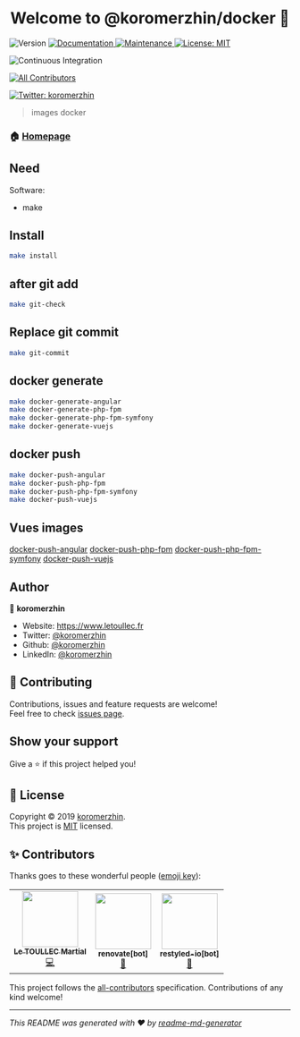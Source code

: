 <h1 align="center">Welcome to @koromerzhin/docker 👋</h1>
<p>
  <img alt="Version" src="https://img.shields.io/badge/version-1.0.0-blue.svg?cacheSeconds=2592000" />
  <a href="https://github.com/koromerzhin/docker#readme">
    <img alt="Documentation" src="https://img.shields.io/badge/documentation-yes-brightgreen.svg" target="_blank" />
  </a>
  <a href="https://github.com/koromerzhin/docker/graphs/commit-activity">
    <img alt="Maintenance" src="https://img.shields.io/badge/Maintained%3F-yes-green.svg" target="_blank" />
  </a>
  <a href="https://github.com/koromerzhin/docker/blob/master/LICENSE">
    <img alt="License: MIT" src="https://img.shields.io/badge/License-MIT-yellow.svg" target="_blank" />
  </a> 
  
  ![Continuous Integration](https://github.com/koromerzhin/docker/workflows/Continuous%20Integration/badge.svg?branch=develop)
  
  <!-- ALL-CONTRIBUTORS-BADGE:START - Do not remove or modify this section -->
<a href="#-contributors"><img src="https://img.shields.io/badge/all_contributors-3-orange.svg?style=flat-square" alt="All Contributors" /></a>
<!-- ALL-CONTRIBUTORS-BADGE:END -->
  <a href="https://twitter.com/koromerzhin">
    <img alt="Twitter: koromerzhin" src="https://img.shields.io/twitter/follow/koromerzhin.svg?style=social" target="_blank" />
  </a>

</p>

> images docker

### 🏠 [Homepage](https://github.com/koromerzhin/docker#readme)

## Need

Software:

- make

## Install

```sh
make install
```

## after git add

```sh
make git-check
```

## Replace git commit

```sh
make git-commit
```

## docker generate

```sh
make docker-generate-angular
make docker-generate-php-fpm
make docker-generate-php-fpm-symfony
make docker-generate-vuejs
```

## docker push

```sh
make docker-push-angular
make docker-push-php-fpm
make docker-push-php-fpm-symfony
make docker-push-vuejs
```

## Vues images

[docker-push-angular](https://hub.docker.com/r/koromerzhin/angular)
[docker-push-php-fpm](https://hub.docker.com/r/koromerzhin/phpfpm)
[docker-push-php-fpm-symfony](https://hub.docker.com/r/koromerzhin/php-fpm-symfony)
[docker-push-vuejs](https://hub.docker.com/r/koromerzhin/vuejs)

## Author

👤 **koromerzhin**

- Website: https://www.letoullec.fr
- Twitter: [@koromerzhin](https://twitter.com/koromerzhin)
- Github: [@koromerzhin](https://github.com/koromerzhin)
- LinkedIn: [@koromerzhin](https://linkedin.com/in/koromerzhin)

## 🤝 Contributing

Contributions, issues and feature requests are welcome!<br />Feel free to check
[issues page](https://github.com/koromerzhin/docker/issues).

## Show your support

Give a ⭐️ if this project helped you!

## 📝 License

Copyright © 2019 [koromerzhin](https://github.com/koromerzhin).<br /> This
project is
[MIT](https://github.com/koromerzhin/docker/blob/master/LICENSE)
licensed.

## ✨ Contributors

Thanks goes to these wonderful people
([emoji key](https://allcontributors.org/docs/en/emoji-key)):

<!-- ALL-CONTRIBUTORS-LIST:START - Do not remove or modify this section -->
<!-- prettier-ignore-start -->
<!-- markdownlint-disable -->
<table>
  <tr>
    <td align="center"><a href="https://github.com/koromerzhin"><img src="https://avatars0.githubusercontent.com/u/308012?v=4?s=100" width="100px;" alt=""/><br /><sub><b>Le TOULLEC Martial</b></sub></a><br /><a href="https://github.com/koromerzhin/template-github/commits?author=koromerzhin" title="Code">💻</a></td>
    <td align="center"><a href="https://github.com/apps/renovate"><img src="https://avatars1.githubusercontent.com/in/2740?v=4?s=100" width="100px;" alt=""/><br /><sub><b>renovate[bot]</b></sub></a><br /><a href="#tool-renovate[bot]" title="Tools">🔧</a></td>
    <td align="center"><a href="https://github.com/apps/restyled-io"><img src="https://avatars0.githubusercontent.com/in/5851?v=4?s=100" width="100px;" alt=""/><br /><sub><b>restyled-io[bot]</b></sub></a><br /><a href="#tool-restyled-io[bot]" title="Tools">🔧</a></td>
  </tr>
</table>

<!-- markdownlint-restore -->
<!-- prettier-ignore-end -->

<!-- ALL-CONTRIBUTORS-LIST:END -->

This project follows the
[all-contributors](https://github.com/all-contributors/all-contributors)
specification. Contributions of any kind welcome!

---

_This README was generated with ❤️ by
[readme-md-generator](https://github.com/kefranabg/readme-md-generator)_
